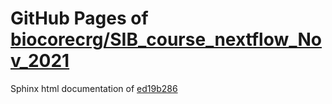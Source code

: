 GitHub Pages of [biocorecrg/SIB_course_nextflow_Nov_2021](https://github.com/biocorecrg/SIB_course_nextflow_Nov_2021.git)
===
Sphinx html documentation of [ed19b286](https://github.com/biocorecrg/SIB_course_nextflow_Nov_2021/tree/ed19b286a7e4fc0e7ce0108bc4660d319179bf88)
